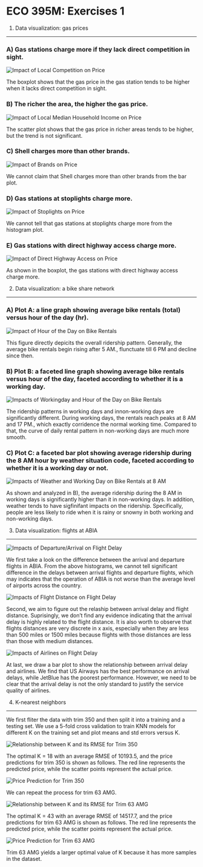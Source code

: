 ECO 395M: Exercises 1
=====================

1) Data visualization: gas prices
---------------------------------

### A) Gas stations charge more if they lack direct competition in sight.

![ Impact of Local Competition on Price](1-1.png)

The boxplot shows that the gas price in the gas station tends to be
higher when it lacks direct competition in sight.

### B) The richer the area, the higher the gas price.

![ Impact of Local Median Household Income on Price](1-2.png)

The scatter plot shows that the gas price in richer areas tends to be
higher, but the trend is not significant.

### C) Shell charges more than other brands.

![ Impact of Brands on Price](1-3.png)

We cannot claim that Shell charges more than other brands from the bar
plot.

### D) Gas stations at stoplights charge more.

![ Impact of Stoplights on Price](1-4.png)

We cannot tell that gas stations at stoplights charge more from the
histogram plot.

### E) Gas stations with direct highway access charge more.

![ Impact of Direct Highway Access on Price](1-5.png)

As shown in the boxplot, the gas stations with direct highway access
charge more.

2) Data visualization: a bike share network
-------------------------------------------

### A) Plot A: a line graph showing average bike rentals (total) versus hour of the day (hr).

![ Impact of Hour of the Day on Bike Rentals](2-1.png)

This figure directly depicits the overall ridership pattern. Generally,
the average bike rentals begin rising after 5 AM., flunctuate till 6 PM
and decline since then.

### B) Plot B: a faceted line graph showing average bike rentals versus hour of the day, faceted according to whether it is a working day.

![ Impacts of Workingday and Hour of the Day on Bike Rentals](2-2.png)

The ridership patterns in working days and innon-working days are
significantly different. During working days, the rentals reach peaks at
8 AM and 17 PM., which exactly corridence the normal working time.
Compared to that, the curve of daily rental pattern in non-working days
are much more smooth.

### C) Plot C: a faceted bar plot showing average ridership during the 8 AM hour by weather situation code, faceted according to whether it is a working day or not.

![ Impacts of Weather and Working Day on Bike Rentals at 8 AM](2-3.png)

As shown and analyzed in B), the average ridership during the 8 AM in
working days is significantly higher than it in non-working days. In
addition, weather tends to have sigfinifant impacts on the ridership.
Specifically, people are less likely to ride when it is rainy or snowny
in both working and non-working days.

3) Data visualization: flights at ABIA
--------------------------------------

![ Impacts of Departure/Arrival on Flight Delay](3-1.png)

We first take a look on the difference between the arrival and departure
flights in ABIA. From the above histograms, we cannot tell significant
difference in the delays between arrival flights and departure flights,
which may indicates that the operation of ABIA is not worse than the
average level of airports across the country.

![ Impacts of Flight Distance on Flight Delay](3-2.png)

Second, we aim to figure out the relaship between arrival delay and
flight distance. Suprisingly, we don’t find any evidence indicating that
the arrival delay is highly related to the flight distance. It is also
worth to observe that flights distances are very discrete in x axis,
especially when they are less than 500 miles or 1500 miles because
flights with those distances are less than those with medium distances.

![ Impacts of Airlines on Flight Delay](3-3.png)

At last, we draw a bar plot to show the relationship between arrival
delay and airlines. We find that US Airways has the best performance on
arrival delays, while JetBlue has the poorest performance. However, we
need to be clear that the arrival delay is not the only standard to
justify the service quality of airlines.

4) K-nearest neighbors
----------------------

We first fliter the data with trim 350 and then split it into a training
and a testing set. We use a 5-fold cross validation to train KNN models
for different K on the training set and plot means and std errors versus
K.

![ Relationship between K and its RMSE for Trim 350](4-1.png)

The optimal K = 18 with an average RMSE of 10193.5, and the price
predictions for trim 350 is shown as follows. The red line represents
the predicted price, while the scatter points represent the actual
price.

![ Price Prediction for Trim 350](4-2.png)

We can repeat the process for trim 63 AMG.

![ Relationship between K and its RMSE for Trim 63 AMG](4-3.png)

The optimal K = 43 with an average RMSE of 14517.7, and the price
predictions for trim 63 AMG is shown as follows. The red line represents
the predicted price, while the scatter points represent the actual
price.

![ Price Prediction for Trim 63 AMG](4-4.png)

Trim 63 AMG yields a larger optimal value of K because it has more
samples in the dataset.
